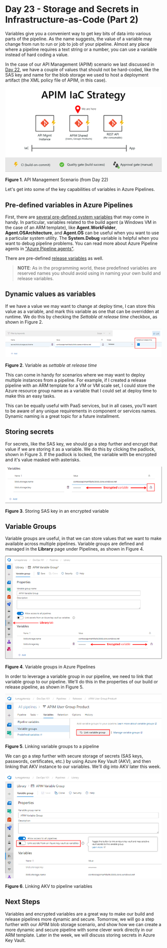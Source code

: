 # Day 23 - Storage and Secrets in Infrastructure-as-Code (Part 2)

Variables give you a convenient way to get key bits of data into various parts of the pipeline. As the name suggests, the value of a variable may change from run to run or job to job of your pipeline. Almost any place where a pipeline requires a text string or a number, you can use a variable instead of hard coding a value.

In the case of our API Management (APIM) scenario we last discussed in [Day 22](https://github.com/starkfell/100DaysOfIaC/blob/master/articles/day.22.stage.in.storage.md), we have a couple of values that should not be hard-coded, like the SAS key and name for the blob storage we used to host a deployment artifact (the XML policy file of APIM, in this case).

![APIM scenario](../images/day23/fig1.apim.iac.strategy.png)

**Figure 1**. API Management Scenario (from Day 22)

Let's get into some of the key capabilities of variables in Azure Pipelines.

## Pre-defined variables in Azure Pipelines

First, there are [several pre-defined system variables](https://docs.microsoft.com/en-us/azure/devops/pipelines/build/variables?view=azure-devops&tabs=yaml) that may come in handy. In particular, variables related to the build agent (a Windows VM in the case of an ARM template), like **Agent.WorkFolder**, **Agent.OSArchitecture**, and **Agent.OS** can be useful when you want to use a particular system utility. The **System.Debug** variable is helpful when you want to debug pipeline problems. You can read more about Azure Pipeline agents in ["Azure Pipeline agents"](https://docs.microsoft.com/en-us/azure/devops/pipelines/agents/agents?view=azure-devops).

There are pre-defined [release variables](https://docs.microsoft.com/en-us/azure/devops/pipelines/release/variables?view=azure-devops&tabs=batch) as well.

> **NOTE**: As in the programming world, these predefined variables are reserved names you should avoid using in naming your own build and release variables.

## Dynamic values as variables

If we have a value we may want to change at deploy time, I can store this value as a variable, and mark this variable as one that can be overridden at runtime. We do this by checking the *Settable at release time* checkbox, as shown in Figure 2.

![Var settable at release](../images/day23/fig2.set.var.at.reltime.png)

**Figure 2**. Variable as *settable at release time*

This can come in handy for scenarios where we may want to deploy multiple instances from a pipeline. For example, if I created a release pipeline with an ARM template for a VM or VM scale set, I could store the Azure resource group name as a variable that I could set at deploy time to make this an easy tasks.

This can be equally useful with PaaS services, but in all cases, you'll want to be aware of any unique requirements in component or services names. Dynamic naming is a great topic for a future installment.

## Storing secrets

For secrets, like the SAS key, we should go a step further and encrypt that value if we are storing it as a variable. We do this by clicking the padlock, shown in Figure 3. If the padlock is locked, the variable with be encrypted and it's value masked with asterisks.

![Encrypted variable](../images/day23/fig3.encrpt.variable.png)

**Figure 3**. Storing SAS key in an encrypted variable

## Variable Groups

Variable groups are useful, in that we can store values that we want to make available across multiple pipelines. Variable groups are defined and managed in the **Library** page under Pipelines, as shown in Figure 4.

![Variable Group](../images/day23/fig4.variable.group.png)

**Figure 4**. Variable groups in Azure Pipelines

In order to leverage a variable group in our pipeline, we need to link that variable group to our pipeline. We'll do this in the properties of our build or release pipeline, as shown in Figure 5.

![Link Variable Group](../images/day23/fig5.link.var.group.png)

**Figure 5**. Linking variable groups to a pipeline

We can go a step further with secure storage of secrets (SAS keys, passwords, certificates, etc.) by using Azure Key Vault (AKV), and then linking that AKV instance to our variables. We'll dig into AKV later this week.

![Link AKV secrets](../images/day23/fig6.link.akv.secrets.png)

**Figure 6**. Linking AKV to pipeline variables

## Next Steps

Variables and encrypted variables are a great way to make our build and release pipelines more dynamic and secure. Tomorrow, we will go a step further with our APIM blob storage scenario, and show how we can create a more dynamic and secure pipeline with some clever work directly in our ARM template. Later in the week, we will discuss storing secrets in Azure Key Vault.
